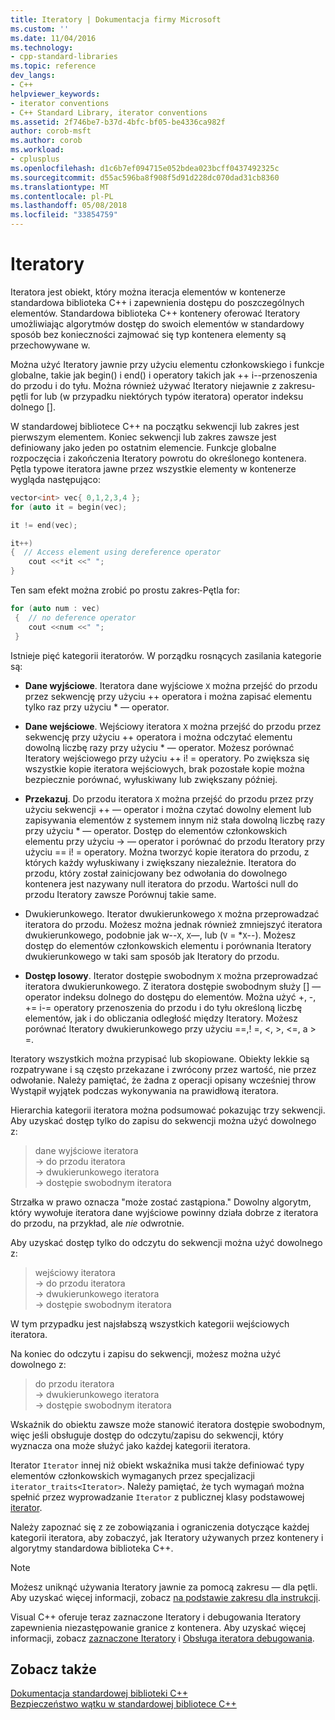 ```yaml
---
title: Iteratory | Dokumentacja firmy Microsoft
ms.custom: ''
ms.date: 11/04/2016
ms.technology:
- cpp-standard-libraries
ms.topic: reference
dev_langs:
- C++
helpviewer_keywords:
- iterator conventions
- C++ Standard Library, iterator conventions
ms.assetid: 2f746be7-b37d-4bfc-bf05-be4336ca982f
author: corob-msft
ms.author: corob
ms.workload:
- cplusplus
ms.openlocfilehash: d1c6b7ef094715e052bdea023bcff0437492325c
ms.sourcegitcommit: d55ac596ba8f908f5d91d228dc070dad31cb8360
ms.translationtype: MT
ms.contentlocale: pl-PL
ms.lasthandoff: 05/08/2018
ms.locfileid: "33854759"
---
```

# <a name="iterators"></a>Iteratory

Iteratora jest obiekt, który można iteracja elementów w kontenerze standardowa biblioteka C++ i zapewnienia dostępu do poszczególnych elementów. Standardowa biblioteka C++ kontenery oferować Iteratory umożliwiając algorytmów dostęp do swoich elementów w standardowy sposób bez konieczności zajmować się typ kontenera elementy są przechowywane w.

Można użyć Iteratory jawnie przy użyciu elementu członkowskiego i funkcje globalne, takie jak begin() i end() i operatory takich jak ++ i--przenoszenia do przodu i do tyłu. Można również używać Iteratory niejawnie z zakresu-pętli for lub (w przypadku niektórych typów iteratora) operator indeksu dolnego [].

W standardowej bibliotece C++ na początku sekwencji lub zakres jest pierwszym elementem. Koniec sekwencji lub zakres zawsze jest definiowany jako jeden po ostatnim elemencie. Funkcje globalne rozpoczęcia i zakończenia Iteratory powrotu do określonego kontenera. Pętla typowe iteratora jawne przez wszystkie elementy w kontenerze wygląda następująco:

```cpp
vector<int> vec{ 0,1,2,3,4 };
for (auto it = begin(vec);

it != end(vec);

it++)
{  // Access element using dereference operator
    cout <<*it <<" ";
}
```

Ten sam efekt można zrobić po prostu zakres-Pętla for:

```cpp
for (auto num : vec)
 {  // no deference operator
    cout <<num <<" ";
 }
```

Istnieje pięć kategorii iteratorów. W porządku rosnących zasilania kategorie są:

- **Dane wyjściowe**. Iteratora dane wyjściowe `X` można przejść do przodu przez sekwencję przy użyciu ++ operatora i można zapisać elementu tylko raz przy użyciu * — operator.

- **Dane wejściowe**. Wejściowy iteratora `X` można przejść do przodu przez sekwencję przy użyciu ++ operatora i można odczytać elementu dowolną liczbę razy przy użyciu * — operator. Możesz porównać Iteratory wejściowego przy użyciu ++ i! = operatory. Po zwiększa się wszystkie kopie iteratora wejściowych, brak pozostałe kopie można bezpiecznie porównać, wyłuskiwany lub zwiększany później.

- **Przekazuj**. Do przodu iteratora `X` można przejść do przodu przez przy użyciu sekwencji ++ — operator i można czytać dowolny element lub zapisywania elementów z systemem innym niż stała dowolną liczbę razy przy użyciu * — operator. Dostęp do elementów członkowskich elementu przy użyciu -> — operator i porównać do przodu Iteratory przy użyciu == i! = operatory. Można tworzyć kopie iteratora do przodu, z których każdy wyłuskiwany i zwiększany niezależnie. Iteratora do przodu, który został zainicjowany bez odwołania do dowolnego kontenera jest nazywany null iteratora do przodu. Wartości null do przodu Iteratory zawsze Porównuj takie same.

- Dwukierunkowego. Iterator dwukierunkowego `X` można przeprowadzać iteratora do przodu. Możesz można jednak również zmniejszyć iteratora dwukierunkowego, podobnie jak w--`X`, `X`—, lub (`V` = *`X`--). Możesz dostęp do elementów członkowskich elementu i porównania Iteratory dwukierunkowego w taki sam sposób jak Iteratory do przodu.

- **Dostęp losowy**. Iterator dostępie swobodnym `X` można przeprowadzać iteratora dwukierunkowego. Z iteratora dostępie swobodnym służy [] — operator indeksu dolnego do dostępu do elementów. Można użyć +, -, += i-= operatory przenoszenia do przodu i do tyłu określoną liczbę elementów, jak i do obliczania odległość między Iteratory. Możesz porównać Iteratory dwukierunkowego przy użyciu ==,! =, \<, >, \<=, a > =.

Iteratory wszystkich można przypisać lub skopiowane. Obiekty lekkie są rozpatrywane i są często przekazane i zwrócony przez wartość, nie przez odwołanie. Należy pamiętać, że żadna z operacji opisany wcześniej throw Wystąpił wyjątek podczas wykonywania na prawidłową iteratora.

Hierarchia kategorii iteratora można podsumować pokazując trzy sekwencji. Aby uzyskać dostęp tylko do zapisu do sekwencji można użyć dowolnego z:

> dane wyjściowe iteratora<br/>
> -> do przodu iteratora<br/>
> -> dwukierunkowego iteratora<br/>
> -> dostępie swobodnym iteratora<br/>

Strzałka w prawo oznacza "może zostać zastąpiona." Dowolny algorytm, który wywołuje iteratora dane wyjściowe powinny działa dobrze z iteratora do przodu, na przykład, ale *nie* odwrotnie.

Aby uzyskać dostęp tylko do odczytu do sekwencji można użyć dowolnego z:

> wejściowy iteratora<br/>
> -> do przodu iteratora<br/>
> -> dwukierunkowego iteratora<br/>
> -> dostępie swobodnym iteratora<br/>

W tym przypadku jest najsłabszą wszystkich kategorii wejściowych iteratora.

Na koniec do odczytu i zapisu do sekwencji, możesz można użyć dowolnego z:

> do przodu iteratora<br/>
> -> dwukierunkowego iteratora<br/>
> -> dostępie swobodnym iteratora<br/>

Wskaźnik do obiektu zawsze może stanowić iteratora dostępie swobodnym, więc jeśli obsługuje dostęp do odczytu/zapisu do sekwencji, który wyznacza ona może służyć jako każdej kategorii iteratora.

Iterator `Iterator` innej niż obiekt wskaźnika musi także definiować typy elementów członkowskich wymaganych przez specjalizacji `iterator_traits<Iterator>`. Należy pamiętać, że tych wymagań można spełnić przez wyprowadzanie `Iterator` z publicznej klasy podstawowej [iterator](../standard-library/iterator-struct.md).

Należy zapoznać się z ze zobowiązania i ograniczenia dotyczące każdej kategorii iteratora, aby zobaczyć, jak Iteratory używanych przez kontenery i algorytmy standardowa biblioteka C++.

> [!NOTE]
> Możesz uniknąć używania Iteratory jawnie za pomocą zakresu — dla pętli. Aby uzyskać więcej informacji, zobacz [na podstawie zakresu dla instrukcji](../cpp/range-based-for-statement-cpp.md).

Visual C++ oferuje teraz zaznaczone Iteratory i debugowania Iteratory zapewnienia niezastępowanie granice z kontenera. Aby uzyskać więcej informacji, zobacz [zaznaczone Iteratory](../standard-library/checked-iterators.md) i [Obsługa iteratora debugowania](../standard-library/debug-iterator-support.md).

## <a name="see-also"></a>Zobacz także

[Dokumentacja standardowej biblioteki C++](../standard-library/cpp-standard-library-reference.md)<br/>
[Bezpieczeństwo wątku w standardowej bibliotece C++](../standard-library/thread-safety-in-the-cpp-standard-library.md)<br/>
